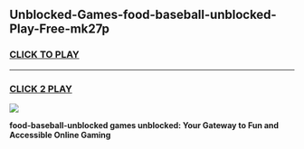 
## Unblocked-Games-food-baseball-unblocked-Play-Free-mk27p
<h3>
<a href="https://premium76.site?title=food-baseball-unblocked&ref=23A">CLICK TO PLAY</a></h3>
<hr>

<h3>
<a href="https://premium76.site?title=food-baseball-unblocked&ref=23A">CLICK 2 PLAY</a>
  
</h3>

<a href="https://premium76.site?title=food-baseball-unblocked&ref=23A"><img src="https://clearcache.store/games.png"></a>


**food-baseball-unblocked games unblocked: Your Gateway to Fun and Accessible Online Gaming**

